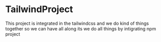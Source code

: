 # TailwindProject
 This project is integrated in the tailwindcss and we do kind of things together so we can have all along its we do all things by intigrating npm project
